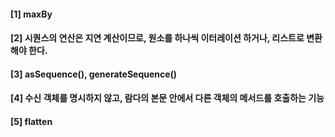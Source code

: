 #### [1] maxBy

#### [2] 시퀀스의 연산은 지연 계산이므로, 원소를 하나씩 이터레이션 하거나, 리스트로 변환해야 한다.

#### [3] asSequence(), generateSequence()

#### [4] 수신 객체를 명시하지 않고, 람다의 본문 안에서 다른 객체의 메서드를 호출하는 기능

#### [5] flatten